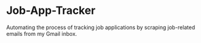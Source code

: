 # Job-App-Tracker
Automating the process of tracking job applications by scraping job-related emails from my Gmail inbox. 
